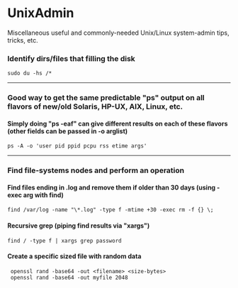 # UnixAdmin
Miscellaneous useful and commonly-needed Unix/Linux system-admin tips, tricks, etc.

### Identify dirs/files that filling the disk
```
sudo du -hs /*
```
---
### Good way to get the same predictable "ps" output on all flavors of new/old Solaris, HP-UX, AIX, Linux, etc.
#### Simply doing "ps -eaf" can give different results on each of these flavors (other fields can be passed in -o arglist)
```
ps -A -o 'user pid ppid pcpu rss etime args'
```
---
### Find file-systems nodes and perform an operation
#### Find files ending in .log and remove them if older than 30 days (using -exec arg with find)
```
find /var/log -name "\*.log" -type f -mtime +30 -exec rm -f {} \;
```
#### Recursive grep (piping find results via "xargs")
```
find / -type f | xargs grep password
```
#### Create a specific sized file with random data
````
 openssl rand -base64 -out <filename> <size-bytes>
 openssl rand -base64 -out myfile 2048
````
